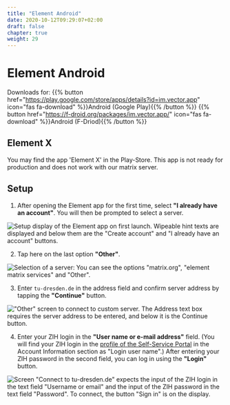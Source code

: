 ```yaml
---
title: "Element Android"
date: 2020-10-12T09:29:07+02:00
draft: false
chapter: true
weight: 29
---
```


# Element Android

Downloads for: {{% button href="https://play.google.com/store/apps/details?id=im.vector.app" icon="fas fa-download" %}}Android (Google Play){{% /button %}} {{% button href="https://f-droid.org/packages/im.vector.app/" icon="fas fa-download" %}}Android (F-Driod){{% /button %}}


## Element X

You may find the app 'Element X' in the Play-Store. This app is not ready for production and does not work with our matrix server.

## Setup

1. After opening the Element app for the first time, select **"I already have an account"**. You will then be prompted to select a server.

![Setup display of the Element app on first launch. Wipeable hint texts are displayed and below them are the "Create account" and "I already have an account" buttons.](/images/15_Element_Android1_en.jpg?height=50vh&classes=border)

2. Tap here on the last option **"Other"**.

![Selection of a server: You can see the options "matrix.org", "element matrix services" and "Other".](/images/15_Element_Android2_en.jpg?height=50vh&classes=border)

3. Enter `tu-dresden.de` in the address field and confirm server address by tapping the **"Continue"** button.

!["Other" screen to connect to custom server. The Address text box requires the server address to be entered, and below it is the Continue button.](/images/15_Element_Android3_en.jpg?height=50vh&classes=border)

4. Enter your ZIH login in the **"User name or e-mail address"** field. (You will find your ZIH login in the [profile of the Self-Service Portal](https://selfservice.tu-dresden.de/profile/) in the Account Information section as "Login user name".) After entering your ZIH password in the second field, you can log in using the **"Login"** button.

![Screen "Connect to tu-dresden.de" expects the input of the ZIH login in the text field "Username or email" and the input of the ZIH password in the text field "Password". To connect, the button "Sign in" is on the display.](/images/15_Element_Android4_en.jpg?height=50vh&classes=border)

